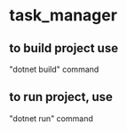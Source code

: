 # task_manager

## to build project use
"dotnet build" command

## to run project, use
"dotnet run" command

